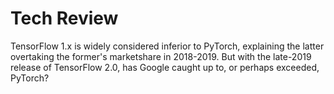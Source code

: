 # Tech Review

TensorFlow 1.x is widely considered inferior to PyTorch, explaining the latter overtaking the former's marketshare in 2018-2019. But with the late-2019 release of TensorFlow 2.0, has Google caught up to, or perhaps exceeded, PyTorch?
